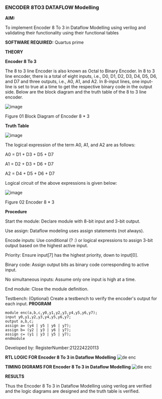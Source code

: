 ### ENCODER 8TO3 DATAFLOW Modelling

**AIM:**

To implement  Encoder 8 To 3 in Dataflow Modelling using verilog and validating their functionality using their functional tables

**SOFTWARE REQUIRED:** Quartus prime

**THEORY**

**Encoder 8 To 3**

The 8 to 3 line Encoder is also known as Octal to Binary Encoder. In 8 to 3 line encoder, there is a total of eight inputs, i.e., D0, D1, D2, D3, D4, D5, D6, and D7 and three outputs, i.e., A0, A1, and A2. In 8-input lines, one input-line is set to true at a time to get the respective binary code in the output side. Below are the block diagram and the truth table of the 8 to 3 line encoder.

![image](https://github.com/naavaneetha/ENCODER8TO3DATAFLOW/assets/154305477/0bc242c1-eb9e-4c47-afe5-30428470efc3)

Figure 01  Block Diagram of Encoder 8 * 3

**Truth Table**

![image](https://github.com/naavaneetha/ENCODER8TO3DATAFLOW/assets/154305477/35496b14-ae6e-4cd1-9abd-d6736b576575)

The logical expression of the term A0, A1, and A2 are as follows:

A0 = D1 + D3 + D5 + D7

A1 = D2 + D3 + D6 + D7

A2 = D4 + D5 + D6 + D7

Logical circuit of the above expressions is given below:

![image](https://github.com/naavaneetha/ENCODER8TO3DATAFLOW/assets/154305477/95acaee6-c873-4c75-89eb-ef09fb158053)

Figure 02  Encoder 8 * 3

**Procedure**


Start the module: Declare module with 8-bit input and 3-bit output.

Use assign: Dataflow modeling uses assign statements (not always).

Encode inputs: Use conditional (? :) or logical expressions to assign 3-bit output based on the highest active input.

Priority: Ensure input[7] has the highest priority, down to input[0].

Binary code: Assign output bits as binary code corresponding to active input.

No simultaneous inputs: Assume only one input is high at a time.

End module: Close the module definition.

Testbench: (Optional) Create a testbench to verify the encoder's output for each input.
**PROGRAM**
```
module enc(a,b,c,y0,y1,y2,y3,y4,y5,y6,y7);
input y0,y1,y2,y3,y4,y5,y6,y7;
output a,b,c;
assign a= (y4 | y5 | y6 | y7);
assign b= (y2 | y3 | y6 | y7);
assign c= (y1 | y3 | y5 | y7);
endmodule

```


Developed by: RegisterNumber:212224220113


**RTL LOGIC FOR Encoder 8 To 3 in Dataflow Modelling**
![de enc](https://github.com/user-attachments/assets/e2c71e43-dd70-487f-a523-4844137e9b4a)

**TIMING DIGRAMS FOR Encoder 8 To 3 in Dataflow Modelling**
![die enc](https://github.com/user-attachments/assets/40625e10-b908-406e-803f-813945c5e6ea)

**RESULTS**

Thus the Encoder 8 To 3 in Dataflow Modelling using verilog are verified and the logic diagrams are designed and the truth table is verified.


